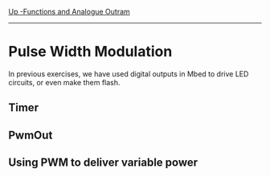 [Up -Functions and Analogue Outram](Analogue_Output_1.md)

--- 

# Pulse Width Modulation
In previous exercises, we have used digital outputs in Mbed to drive LED circuits, or even make them flash. 

## Timer

## PwmOut

## Using PWM to deliver variable power

